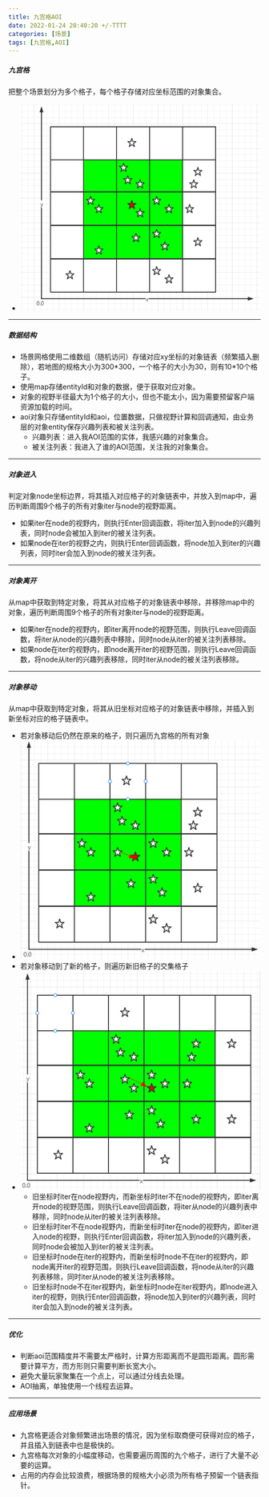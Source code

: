 ```yaml
---
title: 九宫格AOI
date: 2022-01-24 20:40:20 +/-TTTT
categories: [场景]
tags: [九宫格,AOI]
---
```


##### 九宫格
把整个场景划分为多个格子，每个格子存储对应坐标范围的对象集合。
 * ![grid.png](https://github.com/HahahaVal/HahahaVal.github.io/blob/main/_posts/src/%E4%B9%9D%E5%AE%AB%E6%A0%BC/grid.png?raw=true)

* * *

##### 数据结构
 * 场景网格使用二维数组（随机访问）存储对应xy坐标的对象链表（频繁插入删除），若地图的规格大小为300\*300，一个格子的大小为30，则有10\*10个格子。
 * 使用map存储entityId和对象的数据，便于获取对应对象。
 * 对象的视野半径最大为1个格子的大小，但也不能太小，因为需要预留客户端资源加载的时间。
 * aoi对象只存储entityId和aoi，位置数据，只做视野计算和回调通知，由业务层的对象entity保存兴趣列表和被关注列表。
   * 兴趣列表：进入我AOI范围的实体，我感兴趣的对象集合。
   * 被关注列表：我进入了谁的AOI范围，关注我的对象集合。

* * *

##### 对象进入
判定对象node坐标边界，将其插入对应格子的对象链表中，并放入到map中，遍历判断周围9个格子的所有对象iter与node的视野距离。
 * 如果iter在node的视野内，则执行Enter回调函数，将iter加入到node的兴趣列表，同时node会被加入到iter的被关注列表。
 * 如果node在iter的视野之内，则执行Enter回调函数，将node加入到iter的兴趣列表，同时iter会加入到node的被关注列表。

* * *

##### 对象离开
从map中获取到特定对象，将其从对应格子的对象链表中移除，并移除map中的对象，遍历判断周围9个格子的所有对象iter与node的视野距离。
 * 如果iter在node的视野内，即iter离开node的视野范围，则执行Leave回调函数，将iter从node的兴趣列表中移除，同时node从iter的被关注列表移除。
 * 如果node在iter的视野内，即node离开iter的视野范围，则执行Leave回调函数，将node从iter的兴趣列表移除，同时iter从node的被关注列表移除。

* * *

##### 对象移动
从map中获取到特定对象，将其从旧坐标对应格子的对象链表中移除，并插入到新坐标对应的格子链表中。
 * 若对象移动后仍然在原来的格子，则只遍历九宫格的所有对象
 * ![sameMove.png](https://github.com/HahahaVal/HahahaVal.github.io/blob/main/_posts/src/%E4%B9%9D%E5%AE%AB%E6%A0%BC/sameMove.png?raw=true)
 * 若对象移动到了新的格子，则遍历新旧格子的交集格子
 * ![notSameMove.png](https://github.com/HahahaVal/HahahaVal.github.io/blob/main/_posts/src/%E4%B9%9D%E5%AE%AB%E6%A0%BC/notSameMove.png?raw=true)
   * 旧坐标时iter在node视野内，而新坐标时iter不在node的视野内，即iter离开node的视野范围，则执行Leave回调函数，将iter从node的兴趣列表中移除，同时node从iter的被关注列表移除。
   * 旧坐标时iter不在node视野内，而新坐标时iter在node的视野内，即iter进入node的视野，则执行Enter回调函数，将iter加入到node的兴趣列表，同时node会被加入到iter的被关注列表。
   * 旧坐标时node在iter的视野内，而新坐标时node不在iter的视野内，即node离开iter的视野范围，则执行Leave回调函数，将node从iter的兴趣列表移除，同时iter从node的被关注列表移除。
   * 旧坐标时node不在iter视野内，新坐标时node在iter视野内，即node进入iter的视野，则执行Enter回调函数，将node加入到iter的兴趣列表，同时iter会加入到node的被关注列表。

* * *

##### 优化
 * 判断aoi范围精度并不需要太严格时，计算方形距离而不是圆形距离。圆形需要计算平方，而方形则只需要判断长宽大小。
 * 避免大量玩家聚集在一个点上，可以通过分线去处理。
 * AOI抽离，单独使用一个线程去运算。

* * *

##### 应用场景
 * 九宫格更适合对象频繁进出场景的情况，因为坐标取商便可获得对应的格子，并且插入到链表中也是极快的。
 * 九宫格每次对象的小幅度移动，也需要遍历周围的九个格子，进行了大量不必要的运算。
 * 占用的内存会比较浪费，根据场景的规格大小必须为所有格子预留一个链表指针。
